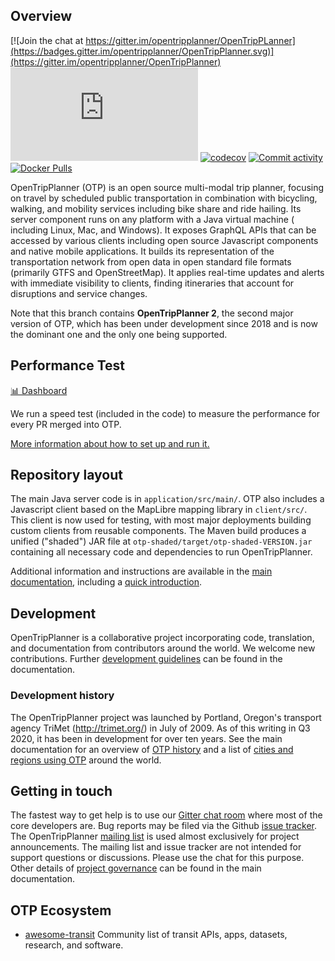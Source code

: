## Overview

[![Join the chat at https://gitter.im/opentripplanner/OpenTripPLanner](https://badges.gitter.im/opentripplanner/OpenTripPlanner.svg)](https://gitter.im/opentripplanner/OpenTripPlanner)
[![Matrix](https://img.shields.io/matrix/opentripplanner%3Amatrix.org?label=Matrix%20chat&?cacheSeconds=172800)](https://matrix.to/#/#opentripplanner_OpenTripPlanner:gitter.im)
[![codecov](https://codecov.io/gh/opentripplanner/OpenTripPlanner/branch/dev-2.x/graph/badge.svg?token=ak4PbIKgZ1)](https://codecov.io/gh/opentripplanner/OpenTripPlanner)
[![Commit activity](https://img.shields.io/github/commit-activity/y/opentripplanner/OpenTripPlanner)](https://github.com/opentripplanner/OpenTripPlanner/graphs/contributors)
[![Docker Pulls](https://img.shields.io/docker/pulls/opentripplanner/opentripplanner)](https://hub.docker.com/r/opentripplanner/opentripplanner)

OpenTripPlanner (OTP) is an open source multi-modal trip planner, focusing on travel by scheduled
public transportation in combination with bicycling, walking, and mobility services including bike
share and ride hailing. Its server component runs on any platform with a Java virtual machine (
including Linux, Mac, and Windows). It exposes GraphQL APIs that can be accessed by various
clients including open source Javascript components and native mobile applications. It builds its
representation of the transportation network from open data in open standard file formats (primarily
GTFS and OpenStreetMap). It applies real-time updates and alerts with immediate visibility to
clients, finding itineraries that account for disruptions and service changes.

Note that this branch contains **OpenTripPlanner 2**, the second major version of OTP, which has
been under development since 2018 and is now the dominant one and the only one being supported.

## Performance Test

[📊 Dashboard](https://otp-performance.leonard.io/) 

We run a speed test (included in the code) to measure the performance for every PR merged into OTP. 

[More information about how to set up and run it.](./test/performance/README.md)

## Repository layout

The main Java server code is in `application/src/main/`. OTP also includes a Javascript client 
based on the MapLibre mapping library in `client/src/`. This client is now used for testing, with
most major deployments building custom clients from reusable components. The Maven build produces a
unified ("shaded") JAR file at `otp-shaded/target/otp-shaded-VERSION.jar` containing all necessary
code and dependencies to run OpenTripPlanner.

Additional information and instructions are available in
the [main documentation](http://docs.opentripplanner.org/en/dev-2.x/), including a
[quick introduction](http://docs.opentripplanner.org/en/dev-2.x/Basic-Tutorial/).

## Development


OpenTripPlanner is a collaborative project incorporating code, translation, and documentation from
contributors around the world. We welcome new contributions.
Further [development guidelines](http://docs.opentripplanner.org/en/latest/Developers-Guide/) can be
found in the documentation.

### Development history

The OpenTripPlanner project was launched by Portland, Oregon's transport agency
TriMet (http://trimet.org/) in July of 2009. As of this writing in Q3 2020, it has been in
development for over ten years. See the main documentation for an overview
of [OTP history](http://docs.opentripplanner.org/en/dev-2.x/History/) and a list
of [cities and regions using OTP](http://docs.opentripplanner.org/en/dev-2.x/Deployments/) around
the world.

## Getting in touch

The fastest way to get help is to use our [Gitter chat room](https://gitter.im/opentripplanner/OpenTripPlanner) where most of the core developers
are. Bug reports may be filed via the Github [issue tracker](https://github.com/openplans/OpenTripPlanner/issues). The OpenTripPlanner [mailing list](http://groups.google.com/group/opentripplanner-users)
is used almost exclusively for project announcements. The mailing list and issue tracker are not
intended for support questions or discussions. Please use the chat for this purpose. Other details
of [project governance](http://docs.opentripplanner.org/en/dev-2.x/Governance/) can be found in the main documentation.

## OTP Ecosystem

- [awesome-transit](https://github.com/MobilityData/awesome-transit) Community list of transit APIs,
  apps, datasets, research, and software.
